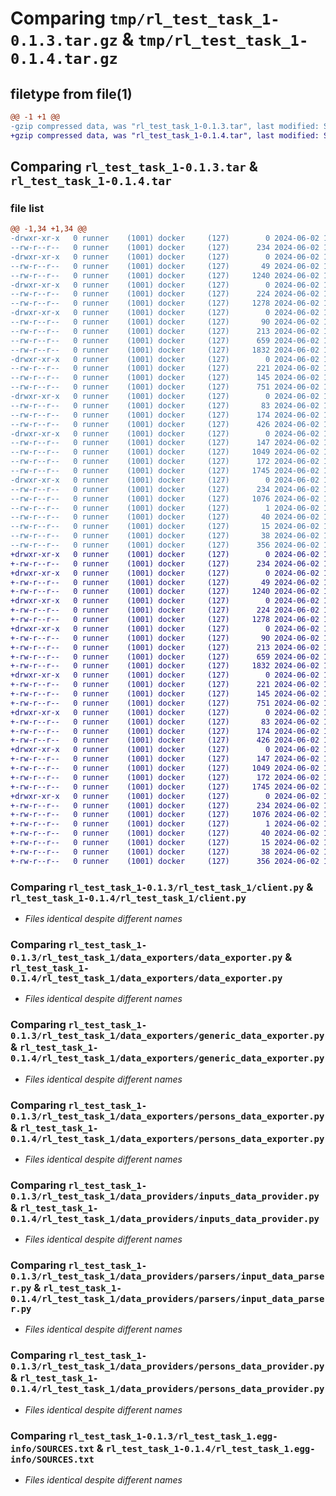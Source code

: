 # Comparing `tmp/rl_test_task_1-0.1.3.tar.gz` & `tmp/rl_test_task_1-0.1.4.tar.gz`

## filetype from file(1)

```diff
@@ -1 +1 @@
-gzip compressed data, was "rl_test_task_1-0.1.3.tar", last modified: Sun Jun  2 15:13:11 2024, max compression
+gzip compressed data, was "rl_test_task_1-0.1.4.tar", last modified: Sun Jun  2 15:34:03 2024, max compression
```

## Comparing `rl_test_task_1-0.1.3.tar` & `rl_test_task_1-0.1.4.tar`

### file list

```diff
@@ -1,34 +1,34 @@
-drwxr-xr-x   0 runner    (1001) docker     (127)        0 2024-06-02 15:13:11.820765 rl_test_task_1-0.1.3/
--rw-r--r--   0 runner    (1001) docker     (127)      234 2024-06-02 15:13:11.820765 rl_test_task_1-0.1.3/PKG-INFO
-drwxr-xr-x   0 runner    (1001) docker     (127)        0 2024-06-02 15:13:11.812765 rl_test_task_1-0.1.3/rl_test_task_1/
--rw-r--r--   0 runner    (1001) docker     (127)       49 2024-06-02 15:13:02.000000 rl_test_task_1-0.1.3/rl_test_task_1/__init__.py
--rw-r--r--   0 runner    (1001) docker     (127)     1240 2024-06-02 15:13:02.000000 rl_test_task_1-0.1.3/rl_test_task_1/client.py
-drwxr-xr-x   0 runner    (1001) docker     (127)        0 2024-06-02 15:13:11.816765 rl_test_task_1-0.1.3/rl_test_task_1/data_exporters/
--rw-r--r--   0 runner    (1001) docker     (127)      224 2024-06-02 15:13:02.000000 rl_test_task_1-0.1.3/rl_test_task_1/data_exporters/__init__.py
--rw-r--r--   0 runner    (1001) docker     (127)     1278 2024-06-02 15:13:02.000000 rl_test_task_1-0.1.3/rl_test_task_1/data_exporters/data_exporter.py
-drwxr-xr-x   0 runner    (1001) docker     (127)        0 2024-06-02 15:13:11.816765 rl_test_task_1-0.1.3/rl_test_task_1/data_exporters/exceptions/
--rw-r--r--   0 runner    (1001) docker     (127)       90 2024-06-02 15:13:02.000000 rl_test_task_1-0.1.3/rl_test_task_1/data_exporters/exceptions/__init__.py
--rw-r--r--   0 runner    (1001) docker     (127)      213 2024-06-02 15:13:02.000000 rl_test_task_1-0.1.3/rl_test_task_1/data_exporters/exceptions/unsupported_data_type.py
--rw-r--r--   0 runner    (1001) docker     (127)      659 2024-06-02 15:13:02.000000 rl_test_task_1-0.1.3/rl_test_task_1/data_exporters/generic_data_exporter.py
--rw-r--r--   0 runner    (1001) docker     (127)     1832 2024-06-02 15:13:02.000000 rl_test_task_1-0.1.3/rl_test_task_1/data_exporters/persons_data_exporter.py
-drwxr-xr-x   0 runner    (1001) docker     (127)        0 2024-06-02 15:13:11.816765 rl_test_task_1-0.1.3/rl_test_task_1/data_providers/
--rw-r--r--   0 runner    (1001) docker     (127)      221 2024-06-02 15:13:02.000000 rl_test_task_1-0.1.3/rl_test_task_1/data_providers/__init__.py
--rw-r--r--   0 runner    (1001) docker     (127)      145 2024-06-02 15:13:02.000000 rl_test_task_1-0.1.3/rl_test_task_1/data_providers/data_provider.py
--rw-r--r--   0 runner    (1001) docker     (127)      751 2024-06-02 15:13:02.000000 rl_test_task_1-0.1.3/rl_test_task_1/data_providers/inputs_data_provider.py
-drwxr-xr-x   0 runner    (1001) docker     (127)        0 2024-06-02 15:13:11.816765 rl_test_task_1-0.1.3/rl_test_task_1/data_providers/models/
--rw-r--r--   0 runner    (1001) docker     (127)       83 2024-06-02 15:13:02.000000 rl_test_task_1-0.1.3/rl_test_task_1/data_providers/models/__init__.py
--rw-r--r--   0 runner    (1001) docker     (127)      174 2024-06-02 15:13:02.000000 rl_test_task_1-0.1.3/rl_test_task_1/data_providers/models/input.py
--rw-r--r--   0 runner    (1001) docker     (127)      426 2024-06-02 15:13:02.000000 rl_test_task_1-0.1.3/rl_test_task_1/data_providers/models/person.py
-drwxr-xr-x   0 runner    (1001) docker     (127)        0 2024-06-02 15:13:11.820765 rl_test_task_1-0.1.3/rl_test_task_1/data_providers/parsers/
--rw-r--r--   0 runner    (1001) docker     (127)      147 2024-06-02 15:13:02.000000 rl_test_task_1-0.1.3/rl_test_task_1/data_providers/parsers/__init__.py
--rw-r--r--   0 runner    (1001) docker     (127)     1049 2024-06-02 15:13:02.000000 rl_test_task_1-0.1.3/rl_test_task_1/data_providers/parsers/input_data_parser.py
--rw-r--r--   0 runner    (1001) docker     (127)      172 2024-06-02 15:13:02.000000 rl_test_task_1-0.1.3/rl_test_task_1/data_providers/parsers/output_data_parser.py
--rw-r--r--   0 runner    (1001) docker     (127)     1745 2024-06-02 15:13:02.000000 rl_test_task_1-0.1.3/rl_test_task_1/data_providers/persons_data_provider.py
-drwxr-xr-x   0 runner    (1001) docker     (127)        0 2024-06-02 15:13:11.820765 rl_test_task_1-0.1.3/rl_test_task_1.egg-info/
--rw-r--r--   0 runner    (1001) docker     (127)      234 2024-06-02 15:13:11.000000 rl_test_task_1-0.1.3/rl_test_task_1.egg-info/PKG-INFO
--rw-r--r--   0 runner    (1001) docker     (127)     1076 2024-06-02 15:13:11.000000 rl_test_task_1-0.1.3/rl_test_task_1.egg-info/SOURCES.txt
--rw-r--r--   0 runner    (1001) docker     (127)        1 2024-06-02 15:13:11.000000 rl_test_task_1-0.1.3/rl_test_task_1.egg-info/dependency_links.txt
--rw-r--r--   0 runner    (1001) docker     (127)       40 2024-06-02 15:13:11.000000 rl_test_task_1-0.1.3/rl_test_task_1.egg-info/requires.txt
--rw-r--r--   0 runner    (1001) docker     (127)       15 2024-06-02 15:13:11.000000 rl_test_task_1-0.1.3/rl_test_task_1.egg-info/top_level.txt
--rw-r--r--   0 runner    (1001) docker     (127)       38 2024-06-02 15:13:11.820765 rl_test_task_1-0.1.3/setup.cfg
--rw-r--r--   0 runner    (1001) docker     (127)      356 2024-06-02 15:13:02.000000 rl_test_task_1-0.1.3/setup.py
+drwxr-xr-x   0 runner    (1001) docker     (127)        0 2024-06-02 15:34:03.394392 rl_test_task_1-0.1.4/
+-rw-r--r--   0 runner    (1001) docker     (127)      234 2024-06-02 15:34:03.394392 rl_test_task_1-0.1.4/PKG-INFO
+drwxr-xr-x   0 runner    (1001) docker     (127)        0 2024-06-02 15:34:03.390392 rl_test_task_1-0.1.4/rl_test_task_1/
+-rw-r--r--   0 runner    (1001) docker     (127)       49 2024-06-02 15:33:53.000000 rl_test_task_1-0.1.4/rl_test_task_1/__init__.py
+-rw-r--r--   0 runner    (1001) docker     (127)     1240 2024-06-02 15:33:53.000000 rl_test_task_1-0.1.4/rl_test_task_1/client.py
+drwxr-xr-x   0 runner    (1001) docker     (127)        0 2024-06-02 15:34:03.394392 rl_test_task_1-0.1.4/rl_test_task_1/data_exporters/
+-rw-r--r--   0 runner    (1001) docker     (127)      224 2024-06-02 15:33:53.000000 rl_test_task_1-0.1.4/rl_test_task_1/data_exporters/__init__.py
+-rw-r--r--   0 runner    (1001) docker     (127)     1278 2024-06-02 15:33:53.000000 rl_test_task_1-0.1.4/rl_test_task_1/data_exporters/data_exporter.py
+drwxr-xr-x   0 runner    (1001) docker     (127)        0 2024-06-02 15:34:03.394392 rl_test_task_1-0.1.4/rl_test_task_1/data_exporters/exceptions/
+-rw-r--r--   0 runner    (1001) docker     (127)       90 2024-06-02 15:33:53.000000 rl_test_task_1-0.1.4/rl_test_task_1/data_exporters/exceptions/__init__.py
+-rw-r--r--   0 runner    (1001) docker     (127)      213 2024-06-02 15:33:53.000000 rl_test_task_1-0.1.4/rl_test_task_1/data_exporters/exceptions/unsupported_data_type.py
+-rw-r--r--   0 runner    (1001) docker     (127)      659 2024-06-02 15:33:53.000000 rl_test_task_1-0.1.4/rl_test_task_1/data_exporters/generic_data_exporter.py
+-rw-r--r--   0 runner    (1001) docker     (127)     1832 2024-06-02 15:33:53.000000 rl_test_task_1-0.1.4/rl_test_task_1/data_exporters/persons_data_exporter.py
+drwxr-xr-x   0 runner    (1001) docker     (127)        0 2024-06-02 15:34:03.394392 rl_test_task_1-0.1.4/rl_test_task_1/data_providers/
+-rw-r--r--   0 runner    (1001) docker     (127)      221 2024-06-02 15:33:53.000000 rl_test_task_1-0.1.4/rl_test_task_1/data_providers/__init__.py
+-rw-r--r--   0 runner    (1001) docker     (127)      145 2024-06-02 15:33:53.000000 rl_test_task_1-0.1.4/rl_test_task_1/data_providers/data_provider.py
+-rw-r--r--   0 runner    (1001) docker     (127)      751 2024-06-02 15:33:53.000000 rl_test_task_1-0.1.4/rl_test_task_1/data_providers/inputs_data_provider.py
+drwxr-xr-x   0 runner    (1001) docker     (127)        0 2024-06-02 15:34:03.394392 rl_test_task_1-0.1.4/rl_test_task_1/data_providers/models/
+-rw-r--r--   0 runner    (1001) docker     (127)       83 2024-06-02 15:33:53.000000 rl_test_task_1-0.1.4/rl_test_task_1/data_providers/models/__init__.py
+-rw-r--r--   0 runner    (1001) docker     (127)      174 2024-06-02 15:33:53.000000 rl_test_task_1-0.1.4/rl_test_task_1/data_providers/models/input.py
+-rw-r--r--   0 runner    (1001) docker     (127)      426 2024-06-02 15:33:53.000000 rl_test_task_1-0.1.4/rl_test_task_1/data_providers/models/person.py
+drwxr-xr-x   0 runner    (1001) docker     (127)        0 2024-06-02 15:34:03.394392 rl_test_task_1-0.1.4/rl_test_task_1/data_providers/parsers/
+-rw-r--r--   0 runner    (1001) docker     (127)      147 2024-06-02 15:33:53.000000 rl_test_task_1-0.1.4/rl_test_task_1/data_providers/parsers/__init__.py
+-rw-r--r--   0 runner    (1001) docker     (127)     1049 2024-06-02 15:33:53.000000 rl_test_task_1-0.1.4/rl_test_task_1/data_providers/parsers/input_data_parser.py
+-rw-r--r--   0 runner    (1001) docker     (127)      172 2024-06-02 15:33:53.000000 rl_test_task_1-0.1.4/rl_test_task_1/data_providers/parsers/output_data_parser.py
+-rw-r--r--   0 runner    (1001) docker     (127)     1745 2024-06-02 15:33:53.000000 rl_test_task_1-0.1.4/rl_test_task_1/data_providers/persons_data_provider.py
+drwxr-xr-x   0 runner    (1001) docker     (127)        0 2024-06-02 15:34:03.394392 rl_test_task_1-0.1.4/rl_test_task_1.egg-info/
+-rw-r--r--   0 runner    (1001) docker     (127)      234 2024-06-02 15:34:03.000000 rl_test_task_1-0.1.4/rl_test_task_1.egg-info/PKG-INFO
+-rw-r--r--   0 runner    (1001) docker     (127)     1076 2024-06-02 15:34:03.000000 rl_test_task_1-0.1.4/rl_test_task_1.egg-info/SOURCES.txt
+-rw-r--r--   0 runner    (1001) docker     (127)        1 2024-06-02 15:34:03.000000 rl_test_task_1-0.1.4/rl_test_task_1.egg-info/dependency_links.txt
+-rw-r--r--   0 runner    (1001) docker     (127)       40 2024-06-02 15:34:03.000000 rl_test_task_1-0.1.4/rl_test_task_1.egg-info/requires.txt
+-rw-r--r--   0 runner    (1001) docker     (127)       15 2024-06-02 15:34:03.000000 rl_test_task_1-0.1.4/rl_test_task_1.egg-info/top_level.txt
+-rw-r--r--   0 runner    (1001) docker     (127)       38 2024-06-02 15:34:03.394392 rl_test_task_1-0.1.4/setup.cfg
+-rw-r--r--   0 runner    (1001) docker     (127)      356 2024-06-02 15:33:53.000000 rl_test_task_1-0.1.4/setup.py
```

### Comparing `rl_test_task_1-0.1.3/rl_test_task_1/client.py` & `rl_test_task_1-0.1.4/rl_test_task_1/client.py`

 * *Files identical despite different names*

### Comparing `rl_test_task_1-0.1.3/rl_test_task_1/data_exporters/data_exporter.py` & `rl_test_task_1-0.1.4/rl_test_task_1/data_exporters/data_exporter.py`

 * *Files identical despite different names*

### Comparing `rl_test_task_1-0.1.3/rl_test_task_1/data_exporters/generic_data_exporter.py` & `rl_test_task_1-0.1.4/rl_test_task_1/data_exporters/generic_data_exporter.py`

 * *Files identical despite different names*

### Comparing `rl_test_task_1-0.1.3/rl_test_task_1/data_exporters/persons_data_exporter.py` & `rl_test_task_1-0.1.4/rl_test_task_1/data_exporters/persons_data_exporter.py`

 * *Files identical despite different names*

### Comparing `rl_test_task_1-0.1.3/rl_test_task_1/data_providers/inputs_data_provider.py` & `rl_test_task_1-0.1.4/rl_test_task_1/data_providers/inputs_data_provider.py`

 * *Files identical despite different names*

### Comparing `rl_test_task_1-0.1.3/rl_test_task_1/data_providers/parsers/input_data_parser.py` & `rl_test_task_1-0.1.4/rl_test_task_1/data_providers/parsers/input_data_parser.py`

 * *Files identical despite different names*

### Comparing `rl_test_task_1-0.1.3/rl_test_task_1/data_providers/persons_data_provider.py` & `rl_test_task_1-0.1.4/rl_test_task_1/data_providers/persons_data_provider.py`

 * *Files identical despite different names*

### Comparing `rl_test_task_1-0.1.3/rl_test_task_1.egg-info/SOURCES.txt` & `rl_test_task_1-0.1.4/rl_test_task_1.egg-info/SOURCES.txt`

 * *Files identical despite different names*

